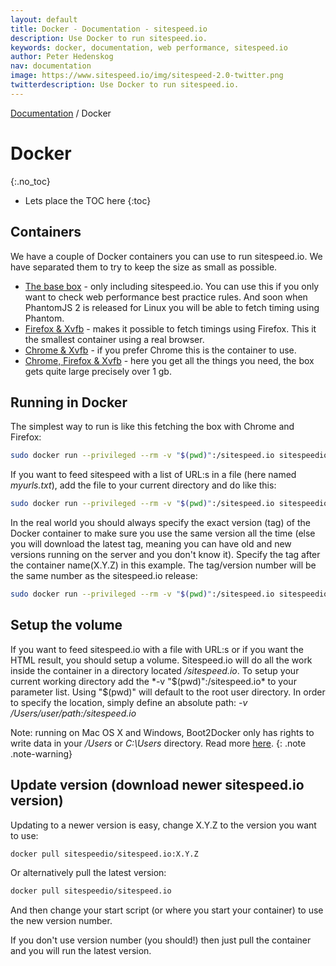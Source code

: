 ```yaml
---
layout: default
title: Docker - Documentation - sitespeed.io
description: Use Docker to run sitespeed.io.
keywords: docker, documentation, web performance, sitespeed.io
author: Peter Hedenskog
nav: documentation
image: https://www.sitespeed.io/img/sitespeed-2.0-twitter.png
twitterdescription: Use Docker to run sitespeed.io.
---
```

[Documentation](/documentation/) / Docker

# Docker
{:.no_toc}

* Lets place the TOC here
{:toc}


## Containers
We have a couple of Docker containers you can use to run sitespeed.io. We have separated them to try to keep the size as small as possible.

 * [The base box](https://registry.hub.docker.com/u/sitespeedio/sitespeed.io-standalone/) - only including sitespeed.io. You can use this if you only want to check web performance best practice rules. And soon when PhantomJS 2 is released for Linux you will be able to fetch timing using Phantom.
 * [Firefox & Xvfb](https://registry.hub.docker.com/u/sitespeedio/sitespeed.io-firefox/) - makes it possible to fetch timings using Firefox. This it the smallest container using a real browser.
 * [Chrome & Xvfb](https://registry.hub.docker.com/u/sitespeedio/sitespeed.io-chrome/) - if you prefer Chrome this is the container to use.
 * [Chrome, Firefox & Xvfb](https://registry.hub.docker.com/u/sitespeedio/sitespeed.io/) - here you get all the things you need, the box gets quite large precisely over 1 gb.


## Running in Docker
The simplest way to run is like this fetching the box with Chrome and Firefox:

~~~ bash
sudo docker run --privileged --rm -v "$(pwd)":/sitespeed.io sitespeedio/sitespeed.io sitespeed.io -u https://www.sitespeed.io -b chrome
~~~

If you want to feed sitespeed with a list of URL:s in a file (here named *myurls.txt*), add the file to your current directory and do like this:

~~~ bash
sudo docker run --privileged --rm -v "$(pwd)":/sitespeed.io sitespeedio/sitespeed.io sitespeed.io -f myurls.txt -b chrome --seleniumServer http://127.0.0.1:4444/wd/hub
~~~

In the real world you should always specify the exact version (tag) of the Docker container to make sure you use the same version all the time (else you will download the latest tag, meaning you can have old and new versions running on the server and you don't know it). Specify the tag after the container name(X.Y.Z) in this example. The tag/version number will be the same number as the sitespeed.io release:

~~~ bash
sudo docker run --privileged --rm -v "$(pwd)":/sitespeed.io sitespeedio/sitespeed.io:X.Y.Z sitespeed.io -u https://www.sitespeed.io -b chrome
~~~



## Setup the volume

If you want to feed sitespeed.io with a file with URL:s or if you want the HTML result, you should setup a volume. Sitespeed.io will do all the work inside the container in a directory located */sitespeed.io*. To setup your current working directory add the *-v "$(pwd)":/sitespeed.io* to your parameter list. Using "$(pwd)" will default to the root user directory. In order to specify the location, simply define an absolute path: *-v /Users/user/path:/sitespeed.io*

Note: running on Mac OS X and Windows, Boot2Docker only has rights to write data in your */Users* or *C:\Users* directory. Read more [here](https://docs.docker.com/userguide/dockervolumes/#mount-a-host-directory-as-a-data-volume).
{: .note .note-warning}

## Update version (download newer sitespeed.io version)
Updating to a newer version is easy, change X.Y.Z to the version you want to use:

~~~ bash
docker pull sitespeedio/sitespeed.io:X.Y.Z
~~~

Or alternatively pull the latest version:

~~~ bash
docker pull sitespeedio/sitespeed.io
~~~

And then change your start script (or where you start your container) to use the new version number.

If you don't use version number (you should!) then just pull the container and you will run the latest version.
